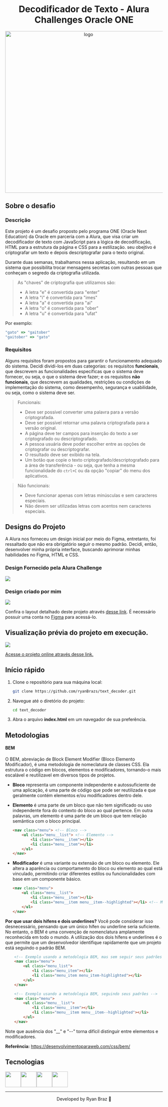 <h1 align="center"> Decodificador de Texto - Alura Challenges Oracle ONE </h1>

<p align="center">
    <img width="517" alt="logo" src="https://github.com/ryanBrazs/text_decoder/assets/164666840/9dc5d78e-02f9-4e18-b094-20ac85bb482e">
</p>

## Sobre o desafio
### Descrição

<p>Este projeto é um desafio proposto pelo programa ONE (Oracle Next Education) da Oracle em parceria com a Alura, que visa criar um decodificador de texto com JavaScript para a lógica de decodificação, HTML para a estrutura da página e CSS para a estilização. seu obejtivo é criptografar um texto e depois descriptografar para o texto original.
</p>

<p>Durante duas semanas, trabalhamos nessa aplicação, resultando em um sistema que possibilita trocar mensagens secretas com outras pessoas que conheçam o segredo da criptografia utilizada.</p>

> As "chaves" de criptografia que utilizamos são:
> - A letra "e" é convertida para "enter"
> - A letra "i" é convertida para "imes"
> - A letra "a" é convertida para "ai"
> - A letra "o" é convertida para "ober"
> - A letra "u" é convertida para "ufat"

Por exemplo:
```javascript
"gato" => "gaitober"
"gaitober" => "gato"
```

### Requisitos
Alguns requisitos foram propostos para garantir o funcionamento adequado do sistema. Decidi dividi-los em duas categorias: os requisitos __funcionais__, que descrevem as funcionalidades específicas que o sistema deve fornecer, ou seja, o que o sistema deve fazer; e os requisitos __não funcionais__, que descrevem as qualidades, restrições ou condições de implementação do sistema, como desempenho, segurança e usabilidade, ou seja, como o sistema deve ser.
> Funcionais:
> - Deve ser possível converter uma palavra para a versão criptografada.
> - Deve ser possível retornar uma palavra criptografada para a versão original.
> - A página deve ter campos para inserção do texto a ser criptografado ou descriptografado.
> - A pessoa usuária deve poder escolher entre as opções de criptografar ou descriptografar.
> - O resultado deve ser exibido na tela.
> - Um botão que copie o texto criptografado/descriptografado para a área de transferência - ou seja, que tenha a mesma funcionalidade do `ctrl+C` ou da opção "copiar" do menu dos aplicativos.

> Não funcionais:
> - Deve funcionar apenas com letras minúsculas e sem caracteres especiais.
> - Não devem ser utilizadas letras com acentos nem caracteres especiais.

## Designs do Projeto
A Alura nos forneceu um design inicial por meio do Figma, entretanto, foi ressaltado que não era obrigatório seguir o mesmo padrão. Decidi, então, desenvolver minha própria interface, buscando aprimorar minhas habilidades no Figma, HTML e CSS.

### Design Fornecido pela Alura Challenge
<img src="https://github.com/ryanBrazs/text_decoder/assets/164666840/fb08e949-4642-4161-914d-7c6a06c5aadb">

### Design criado por mim
<img src="https://github.com/ryanBrazs/text_decoder/assets/164666840/a13398aa-39d4-4519-860c-82865b00a297">

Confira o layout detalhado deste projeto através [desse link](https://www.figma.com/file/tL3SICWEM3825mjVsiFjpT/Alura-Challenge---Desafio-1?type=design&node-id=0%3A1&mode=dev&t=X216FnOYy4dZR243-1). É necessário possuir uma conta no [Figma](https://figma.com) para acessá-lo.

## Visualização prévia do projeto em execução.
<img src="https://github.com/ryanBrazs/text_decoder/assets/164666840/a117d9dd-bc7d-4894-bc51-bba266b6a0e1">

[Acesse o projeto online através desse link.](https://ryanbrazs.github.io/text_decoder/)

## Início rápido
1. Clone o repositório para sua máquina local:
   
    ```bash selectable
    git clone https://github.com/ryanBrazs/text_decoder.git
    ```
3. Navegue até o diretório do projeto:
   
    ```bash
    cd text_decoder
    ```
5. Abra o arquivo __index.html__ em um navegador de sua preferência.

## Metodologias

 #### BEM
 O BEM, abreviação de Block Element Modifier (Bloco Elemento Modificador), é uma metodologia de nomeclatura de classes CSS. Ela estrutura o código em blocos, elementos e modificadores, tornando-o mais escalável e reutilizavel em diversos tipos de projetos.
 
 - __Bloco__ representa um componente independente e autossuficiente de uma aplicação, é uma parte de código que pode ser reutilizada e que geralmente contém elementos e/ou modificadores dentro dele.

 - __Elemento__ é uma parte de um bloco que não tem significado ou uso independente fora do contexto do bloco ao qual pertence. Em outra palavras, um elemento é uma parte de um bloco que tem relação semântica com o bloco principal.

    ```Html
    <nav class="menu"> <!-- Bloco -->
        <ul class="menu__list"> <!-- Elemento -->
            <li class="menu__item"></li>
            <li class="menu__item"></li>
        </ul>
    </nav>
    ```

 - __Modificador__ é uma variante ou extensão de um bloco ou elemento. Ele altera a aparência ou comportamento do bloco ou elemento ao qual está vinculado, permitindo criar diferentes estilos ou funcionalidades com base em um componente básico.

    ```Html
    <nav class="menu"> 
        <ul class="menu__list"> 
            <li class="menu__item"></li>
            <li class="menu__item menu__item--highlighted"></li> <!-- Modificador -->
        </ul>
    </nav>
    ```
__Por que usar dois hífens e dois underlines?__ Você pode considerar isso desnecessário, pensando que um único hífen ou underline seria suficiente. No entanto, o BEM é uma convenção de nomenclatura amplamente reconhecida em todo o mundo. A utilização dos dois hífens e underlines é o que permite que um desenvolvedor identifique rapidamente que um projeto está seguindo o padrão BEM.

```Html
    <!-- Exemplo usando a metodologia BEM, mas sem seguir seus padrões -->
    <nav class="menu"> 
        <ul class="menu_list"> 
            <li class="menu_item"></li>
            <li class="menu_item menu_item-highlighted"></li> 
        </ul>
    </nav>

    <!-- Exemplo usando a metodologia BEM, seguindo seus padrões -->
    <nav class="menu"> 
        <ul class="menu__list"> 
            <li class="menu__item"></li>
            <li class="menu__item menu__item--highlighted"></li> 
        </ul>
    </nav>
```

Note que ausência dos "__" e "--" torna difícil distinguir entre elementos e modificadores.

__Referência:__ https://desenvolvimentoparaweb.com/css/bem/

## Tecnologias
<div style="display: flex;">
    <img height="50px" src="https://cdn.jsdelivr.net/gh/devicons/devicon@latest/icons/figma/figma-original.svg" />
    <img height="50px" src="https://cdn.jsdelivr.net/gh/devicons/devicon@latest/icons/html5/html5-plain-wordmark.svg" />
    <img height="50px" src="https://cdn.jsdelivr.net/gh/devicons/devicon@latest/icons/css3/css3-plain-wordmark.svg" />
    <img height="50px" src="https://cdn.jsdelivr.net/gh/devicons/devicon@latest/icons/javascript/javascript-plain.svg" />
</div>

---
<p align="center">Developed by Ryan Braz 🚀</p>